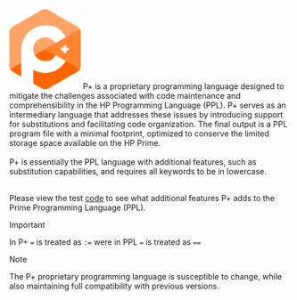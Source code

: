 <img src="https://raw.githubusercontent.com/Insoft-UK/PrimePlus/main/assets/P+_Logo.svg" style="width: 128px" />
P+ is a proprietary programming language designed to mitigate the challenges associated with code maintenance and comprehensibility in the HP Programming Language (PPL). P+ serves as an intermediary language that addresses these issues by introducing support for substitutions and facilitating code organization. The final output is a PPL program file with a minimal footprint, optimized to conserve the limited storage space available on the HP Prime.
<br/><br/>
P+ is essentially the PPL language with additional features, such as substitution capabilities, and requires all keywords to be in lowercase.
<br/><br/>

Please view the test <a href="https://github.com/Insoft-UK/PrimePlus/blob/main/examples/test.pp">code</a> to see what additional features P+ adds to the Prime Programming Language (PPL).

> [!IMPORTANT]
In P+ `=` is treated as `:=` were in PPL `=` is treated as `==`

>[!NOTE]
The P+ proprietary programming language is susceptible to change, while also maintaining full compatibility with previous versions.
